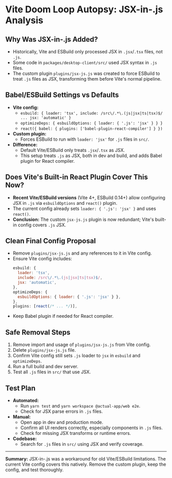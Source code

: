 # Vite Doom Loop Autopsy: JSX-in-.js Analysis

## Why Was JSX-in-.js Added?
- Historically, Vite and ESBuild only processed JSX in `.jsx`/`.tsx` files, not `.js`.
- Some code in `packages/desktop-client/src/` used JSX syntax in `.js` files.
- The custom plugin `plugins/jsx-js.js` was created to force ESBuild to treat `.js` files as JSX, transforming them before Vite's normal pipeline.

## Babel/ESBuild Settings vs Defaults
- **Vite config:**
  - `esbuild: { loader: 'tsx', include: /src\/.*\.(js|jsx|ts|tsx)$/ ... jsx: 'automatic' }`
  - `optimizeDeps: { esbuildOptions: { loader: { '.js': 'jsx' } } }`
  - `react({ babel: { plugins: ['babel-plugin-react-compiler'] } })`
- **Custom plugin:**
  - Forces ESBuild to run with `loader: 'jsx'` for `.js` files in `src/`.
- **Difference:**
  - Default Vite/ESBuild only treats `.jsx`/`.tsx` as JSX.
  - This setup treats `.js` as JSX, both in dev and build, and adds Babel plugin for React compiler.

## Does Vite's Built-in React Plugin Cover This Now?
- **Recent Vite/ESBuild versions** (Vite 4+, ESBuild 0.14+) allow configuring JSX in `.js` via `esbuildOptions` and `react()` plugin.
- The current config already sets `loader: { '.js': 'jsx' }` and uses `react()`.
- **Conclusion:** The custom `jsx-js.js` plugin is now redundant; Vite's built-in config covers `.js` JSX.

## Clean Final Config Proposal
- Remove `plugins/jsx-js.js` and any references to it in Vite config.
- Ensure Vite config includes:
  ```js
  esbuild: {
    loader: 'tsx',
    include: /src\/.*\.(js|jsx|ts|tsx)$/,
    jsx: 'automatic',
  },
  optimizeDeps: {
    esbuildOptions: { loader: { '.js': 'jsx' } },
  },
  plugins: [react(/* ... */)],
  ```
- Keep Babel plugin if needed for React compiler.

## Safe Removal Steps
1. Remove import and usage of `plugins/jsx-js.js` from Vite config.
2. Delete `plugins/jsx-js.js` file.
3. Confirm Vite config still sets `.js` loader to `jsx` in `esbuild` and `optimizeDeps`.
4. Run a full build and dev server.
5. Test all `.js` files in `src/` that use JSX.

## Test Plan
- **Automated:**
  - Run `yarn test` and `yarn workspace @actual-app/web e2e`.
  - Check for JSX parse errors in `.js` files.
- **Manual:**
  - Open app in dev and production mode.
  - Confirm all UI renders correctly, especially components in `.js` files.
  - Check for missing JSX transforms or runtime errors.
- **Codebase:**
  - Search for `.js` files in `src/` using JSX and verify coverage.

---

**Summary:**
JSX-in-.js was a workaround for old Vite/ESBuild limitations. The current Vite config covers this natively. Remove the custom plugin, keep the config, and test thoroughly.
